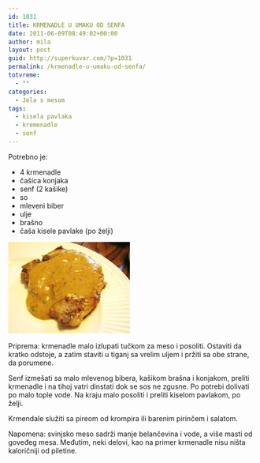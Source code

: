 ```yaml
---
id: 1031
title: KRMENADLE U UMAKU OD SENFA
date: 2011-06-09T08:49:02+00:00
author: mila
layout: post
guid: http://superkuvar.com/?p=1031
permalink: /krmenadle-u-umaku-od-senfa/
totvreme:
  - ""
categories:
  - Jela s mesom
tags:
  - kisela pavlaka
  - kremenadle
  - senf
---
```

Potrebno je:

  * 4 krmenadle
  * čašica konjaka
  * senf (2 kašike)
  * so
  * mleveni biber
  * ulje
  * brašno
  * čaša kisele pavlake (po želji)

<img class="alignnone size-full wp-image-1032" title="krmenadleusenfu" src="/wp-content/uploads/2011/06/krmenadleusenfu-e1307609322152.jpg" alt="" width="247" height="185" /> 

Priprema: krmenadle malo izlupati tučkom za meso i posoliti. Ostaviti da kratko odstoje, a zatim staviti u tiganj sa vrelim uljem i pržiti sa obe strane, da porumene.

Senf izmešati sa malo mlevenog bibera, kašikom brašna i konjakom, preliti krmenadle i na tihoj vatri dinstati dok se sos ne zgusne. Po potrebi dolivati po malo tople vode. Na kraju malo posoliti i preliti kiselom pavlakom, po želji.

Krmendale služiti sa pireom od krompira ili barenim pirinčem i salatom.

Napomena: svinjsko meso sadrži manje belančevina i vode, a više masti od goveđeg mesa. Međutim, neki delovi, kao na primer krmenadle nisu ništa kaloričniji od piletine.